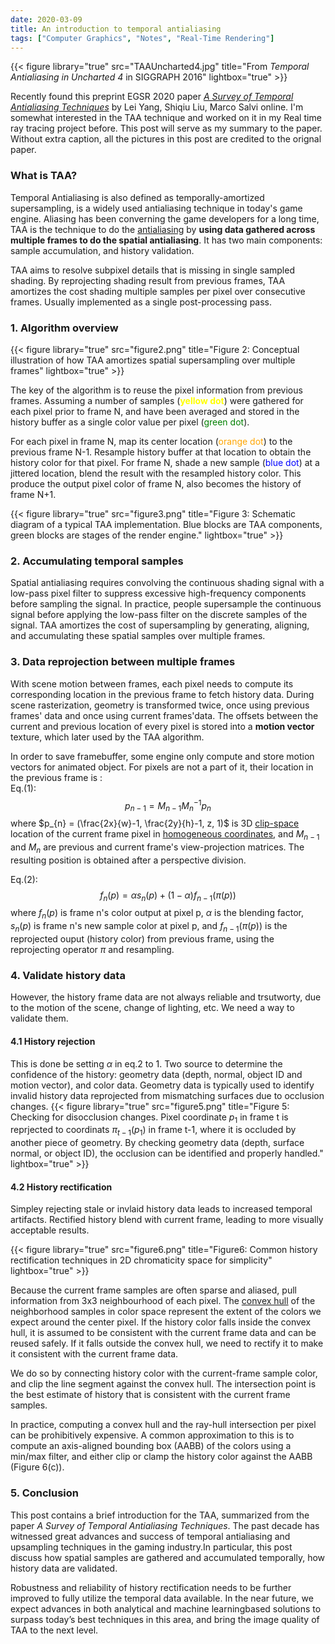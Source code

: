 ```yaml
---
date: 2020-03-09
title: An introduction to temporal antialiasing
tags: ["Computer Graphics", "Notes", "Real-Time Rendering"]
--- 
```

{{< figure library="true" src="TAAUncharted4.jpg" title="From _Temporal Antialiasing in Uncharted 4_ in SIGGRAPH 2016" lightbox="true" >}}

Recently found this preprint EGSR 2020 paper [_A Survey of Temporal Antialiasing Techniques_](http://behindthepixels.io/assets/files/TemporalAA.pdf) by Lei Yang, Shiqiu Liu, Marco Salvi online. I'm somewhat interested in the TAA technique and worked on it in my Real time ray tracing project before. This post will serve as my summary to the paper. Without extra caption, all the pictures in this post are credited to the orignal paper.  

### What is TAA? 
Temporal Antialiasing is also defined as temporally-amortized supersampling, is a widely used antialiasing technique in today's game engine. Aliasing has been converning the game developers for a long time, TAA is the technique to do the [antialiasing](https://en.wikipedia.org/wiki/Anti-aliasing) by **using data gathered across multiple frames to do the spatial antialiasing**. It has two main components: sample accumulation, and history validation.  

TAA aims to resolve subpixel details that is missing in single sampled shading. By reprojecting shading result from previous frames, TAA amortizes the cost shading multiple samples per pixel over consecutive frames. Usually implemented as a single post-processing pass.  

### 1. Algorithm overview

{{< figure library="true" src="figure2.png" title="Figure 2: Conceptual illustration of how TAA amortizes spatial supersampling over multiple frames" lightbox="true" >}}

The key of the algorithm is to reuse the pixel information from previous frames. Assuming a number of samples (<span style="color:yellow">**yellow dot**</span>) were gathered for each pixel prior to frame N, and have been averaged and stored in the history buffer as a single color value per pixel (<span style="color:green">green dot</span>). 

For each pixel in frame N, map its center location (<span style="color:orange">orange dot</span>) to the previous frame N-1. Resample history buffer at that location to obtain the history color for that pixel.
For frame N, shade a new sample (<span style="color:blue">blue dot</span>) at a jittered location, blend the result with the resampled history color. This produce the output pixel color of frame N, also becomes the history of frame N+1.

{{< figure library="true" src="figure3.png" title="Figure 3: Schematic diagram of a typical TAA implementation. Blue blocks are TAA components, green blocks are stages of the render engine." lightbox="true" >}}

### 2. Accumulating temporal samples
Spatial antialiasing requires convolving the continuous shading signal with a low-pass pixel filter to suppress excessive high-frequency components before sampling the signal. In practice, people supersample the continuous signal before applying the low-pass filter on the discrete samples of the signal. TAA amortizes the cost of supersampling by generating, aligning, and accumulating these spatial samples over multiple frames.

### 3. Data reprojection between multiple frames
With scene motion between frames, each pixel needs to compute its corresponding location in the previous frame to fetch history data. During scene rasterization, geometry is transformed twice, once using previous frames' data and once using current frames'data. The offsets between the current and previous location of every pixel is stored into a **motion vector** texture, which later used by the TAA algorithm.

In order to save framebuffer, some engine only compute and store motion vectors for animated object. For pixels are not a part of it, their location in the previous frame is :  
Eq.(1):$$p_{n-1} = M_{n-1} M_{n}^{-1}p_{n}$$
where $p_{n} = (\frac{2x}{w}-1, \frac{2y}{h}-1, z, 1)$ is 3D [clip-space](https://en.wikipedia.org/wiki/Clip_coordinates) location of the current frame pixel in [homogeneous coordinates](https://en.wikipedia.org/wiki/Homogeneous_coordinates), and $M_{n-1}$ and $M_{n}$ are previous and current frame's view-projection matrices. The resulting position is obtained after a perspective division.  

Eq.(2):
$$f_{n}(p) = \alpha s_{n}(p) + (1- \alpha) f_{n-1}(\pi(p))$$
where $f_{n}(p)$ is frame n's color output at pixel p, $\alpha$ is the blending factor, $s_{n}(p)$ is frame n's new sample color at pixel p, and $f_{n-1}(\pi(p))$ is the reprojected ouput (history color) from previous frame, using the reprojecting operator $\pi$ and resampling.

### 4. Validate history data
However, the history frame data are not always reliable and trsutworty, due to the motion of the scene, change of lighting, etc. We need a way to validate them.

#### 4.1 History rejection 
This is done be setting $\alpha$ in eq.2 to 1. Two source to determine the confidence of the history: geometry data (depth, normal, object ID and motion vector), and color data. Geometry data is typically used to identify invalid history data reprojected from mismatching surfaces due to occlusion changes. 
{{< figure library="true" src="figure5.png" title="Figure 5: Checking for disocclusion changes. Pixel coordinate $p_{1}$ in frame t is reprjected to coordinats $\pi_{t-1}(p_{1})$ in frame t-1, where it is occluded by another piece of geometry. By checking geometry data (depth, surface normal, or object ID), the occlusion can be identified and properly handled." lightbox="true" >}}

#### 4.2 History rectification 
Simpley rejecting stale or invlaid history data leads to increased temporal artifacts. Rectified history blend with current frame, leading to more visually acceptable results.

{{< figure library="true" src="figure6.png" title="Figure6: Common history rectification techniques in 2D chromaticity space for simplicity" lightbox="true" >}}

Because the current frame samples are often sparse and aliased, pull information from 3x3 neighbourhood of each pixel. The [convex hull](https://en.wikipedia.org/wiki/Convex_hull) of the neighborhood samples in color space represent the extent of the colors we expect around the center pixel. If the history color falls inside the convex hull, it is assumed to be consistent with the current frame data and can be reused safely. If it falls outside the convex hull, we need to rectify it to make it consistent with the current frame data.  

We do so by connecting history color with the current-frame sample color, and clip the line segment
against the convex hull. The intersection point is the best estimate
of history that is consistent with the current frame samples.  

In practice, computing a convex hull and the ray-hull intersection per pixel can be prohibitively expensive. A common approximation to this is to compute an axis-aligned bounding box (AABB)
of the colors using a min/max filter, and either clip or clamp the
history color against the AABB (Figure 6(c)).


### 5. Conclusion 
This post contains a brief introduction for the TAA, summarized from the paper _A Survey of Temporal Antialiasing Techniques_. The past decade has witnessed great advances and success of temporal antialiasing and upsampling techniques in the gaming industry.In particular, this post discuss how spatial samples are gathered and accumulated temporally, how history data are validated.  

Robustness and reliability of history rectification needs to be further improved to fully utilize the temporal data available. In the near future, we expect advances in both analytical and machine learningbased solutions to surpass today’s best techniques in this area, and bring the image quality of TAA to the next level.
